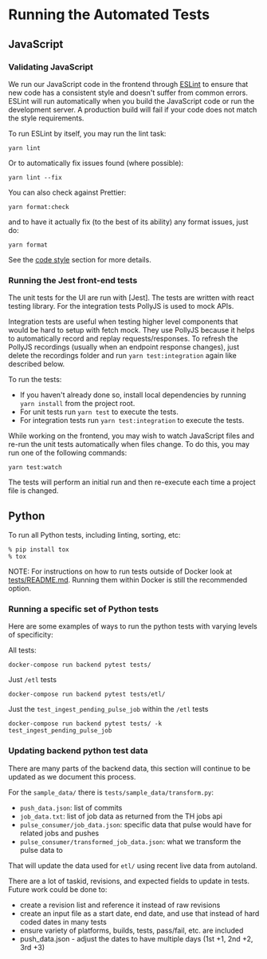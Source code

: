 # Running the Automated Tests

## JavaScript

### Validating JavaScript

We run our JavaScript code in the frontend through [ESLint] to ensure
that new code has a consistent style and doesn't suffer from common
errors. ESLint will run automatically when you build the JavaScript code
or run the development server. A production build will fail if your code
does not match the style requirements.

To run ESLint by itself, you may run the lint task:

```shell
yarn lint
```

Or to automatically fix issues found (where possible):

```shell
yarn lint --fix
```

You can also check against Prettier:

```shell
yarn format:check
```

and to have it actually fix (to the best of its ability) any format issues,
just do:

```shell
yarn format
```

See the [code style](code_style.md#ui) section for more details.

### Running the Jest front-end tests

The unit tests for the UI are run with [Jest].
The tests are written with react testing library. For the integration tests PollyJS is used to mock APIs.

Integration tests are useful when testing higher level components that would be hard to setup with fetch mock.
They use PollyJS because it helps to automatically record and replay requests/responses.
To refresh the PollyJS recordings (usually when an endpoint response changes), just delete the recordings folder and run `yarn test:integration` again like described below.

To run the tests:

- If you haven't already done so, install local dependencies by running `yarn install` from the project root.
- For unit tests run `yarn test` to execute the tests.
- For integration tests run `yarn test:integration` to execute the tests.

While working on the frontend, you may wish to watch JavaScript files and re-run the unit tests
automatically when files change. To do this, you may run one of the following commands:

```shell
yarn test:watch
```

The tests will perform an initial run and then re-execute each time a project file is changed.

## Python

To run all Python tests, including linting, sorting, etc:

```shell
% pip install tox
% tox
```

NOTE: For instructions on how to run tests outside of Docker look at [tests/README.md](https://github.com/mozilla/treeherder/blob/master/tests/README.md).
Running them within Docker is still the recommended option.

### Running a specific set of Python tests

Here are some examples of ways to run the python tests with varying levels
of specificity:

All tests:

```shell
docker-compose run backend pytest tests/
```

Just `/etl` tests

```shell
docker-compose run backend pytest tests/etl/
```

Just the `test_ingest_pending_pulse_job` within the `/etl` tests

```shell
docker-compose run backend pytest tests/ -k test_ingest_pending_pulse_job
```

### Updating backend python test data

There are many parts of the backend data, this section will continue to be updated as we document this process.

For the `sample_data/` there is `tests/sample_data/transform.py`:

- `push_data.json`: list of commits
- `job_data.txt`: list of job data as returned from the TH jobs api
- `pulse_consumer/job_data.json`: specific data that pulse would have for related jobs and pushes
- `pulse_consumer/transformed_job_data.json`: what we transform the pulse data to

That will update the data used for `etl/` using recent live data from autoland.

There are a lot of taskid, revisions, and expected fields to update in tests.  Future work could be done to:

- create a revision list and reference it instead of raw revisions
- create an input file as a start date, end date, and use that instead of hard coded dates in many tests
- ensure variety of platforms, builds, tests, pass/fail, etc. are included
- push_data.json - adjust the dates to have multiple days (1st +1, 2nd +2, 3rd +3)

[eslint]: https://eslint.org
